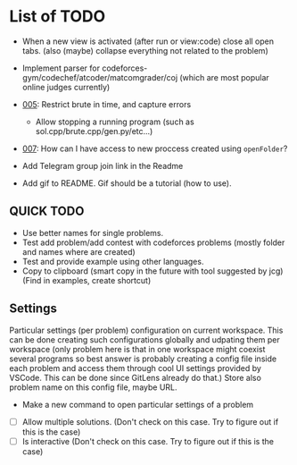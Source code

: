 # List of TODO

* When a new view is activated (after run or view:code) close all open tabs. (also (maybe) collapse everything not related to the problem)
* Implement parser for codeforces-gym/codechef/atcoder/matcomgrader/coj (which are most popular online judges currently)

* [005](/src/core.ts): Restrict brute in time, and capture errors
  * Allow stopping a running program (such as sol.cpp/brute.cpp/gen.py/etc...)
* [007](/src/extension.ts): How can I have access to new proccess created using `openFolder`?
* Add Telegram group join link in the Readme
* Add gif to README. Gif should be a tutorial (how to use).

## QUICK TODO

* Use better names for single problems.
* Test add problem/add contest with codeforces problems (mostly folder and names where are created)
* Test and provide example using other languages.
* Copy to clipboard (smart copy in the future with tool suggested by jcg) (Find in examples, create shortcut)

## Settings

Particular settings (per problem) configuration on current workspace.
This can be done creating such configurations globally and udpating them per workspace (only problem here is that in one workspace might coexist several programs so best answer is probably creating a config file inside each problem and access them through cool UI settings provided by VSCode. This can be done since GitLens already do that.) Store also problem name on this config file, maybe URL.

* Make a new command to open particular settings of a problem

* [ ] Allow multiple solutions. (Don't check on this case. Try to figure out if this is the case)
* [ ] Is interactive (Don't check on this case. Try to figure out if this is the case)
